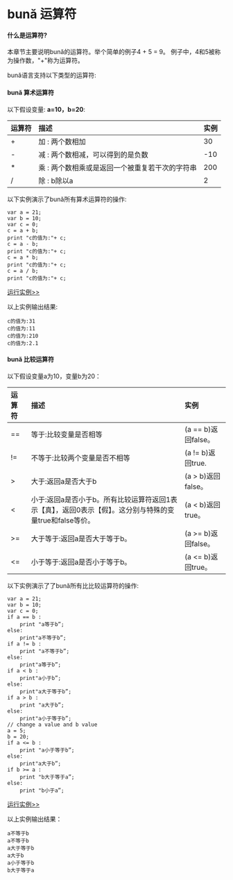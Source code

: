 # bună 运算符

#### 什么是运算符?

本章节主要说明bună的运算符。举个简单的例⼦4 + 5 = 9。 例子中，4和5被称为操作数，"+"称为运算符。

bună语⾔支持以下类型的运算符:

#### bună 算术运算符

以下假设变量:  **a=10，b=20**:

| 运算符 | 描述 | 实例 |
| :--- | :--- | :--- |
| + | 加 : 两个数相加 | 30 |
| - | 减 : 两个数相减，可以得到的是负数 | -10 |
| \* | 乘 : 两个数相乘或是返回一个被重复若⼲次的字符串 | 200 |
| / | 除 : b除以a | 2 |

以下实例演示了bună所有算术运算符的操作:

```
var a = 21;
var b = 10;
var c = 0;
c = a + b;
print "c的值为:"+ c;
c = a - b;
print "c的值为:"+ c;
c = a * b;
print "c的值为:"+ c;
c = a / b;
print "c的值为:"+ c;
```
[运行实例>>](https://buna.bacx.io/run.html?model=Buna4_1)


以上实例输出结果:

```
c的值为:31
c的值为:11
c的值为:210
c的值为:2.1
```

#### bună ⽐较运算符

以下假设变量a为10，变量b为20：

| 运算符 | 描述 | 实例 |
| :--- | :--- | :--- |
| == | 等于:比较变量是否相等 | \(a == b\)返回false。 |
| != | 不等于:比较两个变量是否不相等 | \(a != b\)返回true. |
| &gt; | 大于:返回a是否⼤于b | \(a &gt; b\)返回false。 |
| &lt; | 小于:返回a是否小于b。所有比较运算符返回1表示【真】，返回0表示【假】。这分别与特殊的变量true和false等价。 | \(a &lt; b\)返回true。 |
| &gt;= | ⼤于等于:返回a是否⼤于等于b。 | \(a &gt;= b\)返回false。 |
| &lt;= | ⼩于等于:返回a是否⼩于等于b。 | \(a &lt;= b\)返回true。 |

以下实例演示了了bună所有⽐比较运算符的操作:

```
var a = 21;
var b = 10;
var c = 0;
if a == b :
    print "a等于b”; 
else:
    print"a不等于b”; 
if a != b :
    print "a不等于b”; 
else:
    print"a等于b”; 
if a < b :
    print"a⼩于b”; 
else:
    print"a⼤于等于b”; 
if a > b :
    print "a⼤于b”; 
else:
    print"a⼩于等于b”; 
// change a value and b value 
a = 5;
b = 20;
if a <= b :
    print "a⼩于等于b”; 
else:
    print"a⼤于b”; 
if b >= a :
    print "b⼤于等于a”; 
else:
    print "b⼩于a”;
```

[运行实例>>](https://buna.bacx.io/run.html?model=Buna4_2)

以上实例输出结果：

```
a不等于b
a不等于b
a⼤于等于b
a⼤于b
a⼩于等于b
b⼤于等于a
```



